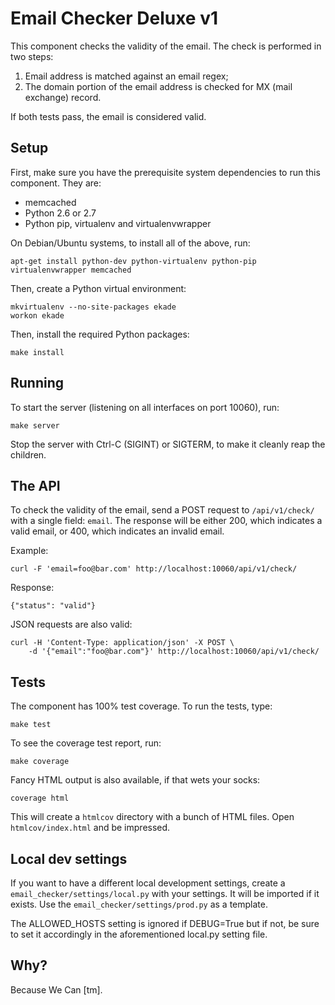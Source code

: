 # Email Checker Deluxe v1

This component checks the validity of the email. The check is performed
in two steps:

1. Email address is matched against an email regex;
2. The domain portion of the email address is checked for MX (mail exchange)
   record.

If both tests pass, the email is considered valid.

## Setup

First, make sure you have the prerequisite system dependencies to run
this component. They are:

* memcached
* Python 2.6 or 2.7
* Python pip, virtualenv and virtualenvwrapper

On Debian/Ubuntu systems, to install all of the above, run:

    apt-get install python-dev python-virtualenv python-pip virtualenvwrapper memcached

Then, create a Python virtual environment:

    mkvirtualenv --no-site-packages ekade
    workon ekade

Then, install the required Python packages:

    make install

## Running

To start the server (listening on all interfaces on port 10060), run:

    make server

Stop the server with Ctrl-C (SIGINT) or SIGTERM, to make it cleanly reap the
children.

## The API

To check the validity of the email, send a POST request to `/api/v1/check/`
with a single field: `email`. The response will be either 200, which indicates
a valid email, or 400, which indicates an invalid email.

Example:

    curl -F 'email=foo@bar.com' http://localhost:10060/api/v1/check/

Response:

    {"status": "valid"}

JSON requests are also valid:

    curl -H 'Content-Type: application/json' -X POST \
        -d '{"email":"foo@bar.com"}' http://localhost:10060/api/v1/check/

## Tests

The component has 100% test coverage. To run the tests, type:

    make test

To see the coverage test report, run:

    make coverage

Fancy HTML output is also available, if that wets your socks:

    coverage html

This will create a `htmlcov` directory with a bunch of HTML files. Open
`htmlcov/index.html` and be impressed.

## Local dev settings

If you want to have a different local development settings, create
a `email_checker/settings/local.py` with your settings. It will be imported
if it exists. Use the `email_checker/settings/prod.py` as a template.

The ALLOWED_HOSTS setting is ignored if DEBUG=True but if not, be sure to set it 
accordingly in the aforementioned local.py setting file.

## Why?

Because We Can [tm].
